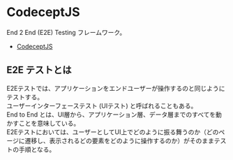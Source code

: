 # CodeceptJS

End 2 End (E2E) Testing フレームワーク。

- [CodeceptJS](https://codecept.io/)

## E2E テストとは

E2Eテストでは、アプリケーションをエンドユーザーが操作するのと同じようにテストする。  
ユーザーインターフェーステスト (UIテスト) と呼ばれることもある。  
End to End とは、UI層から、アプリケーション層、データ層までのすべてを動かすことを意味している。  
E2Eテストにおいては、ユーザーとしてUI上でどのように振る舞うのか（どのページに遷移し、表示されるどの要素をどのように操作するのか）がそのままテストの手順となる。